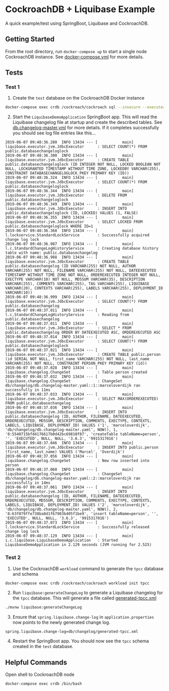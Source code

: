 # CockroachDB + Liquibase Example
A quick example/test using SpringBoot, Liquibase and CockroachDB.

## Getting Started
From the root directory, run `docker-compose up` to start a single node CockroachDB instance.  See [docker-compose.yml](docker-compose.yml) for more details.

## Tests

### Test 1
1. Create the `test` database on the CockroachDB Docker instance

```bash
docker-compose exec crdb /cockroach/cockroach sql --insecure --execute="CREATE DATABASE test;"
```

2. Start the `LiquibaseDemoApplication` SpringBoot app.  This will read the Liquibase changelog file at startup and create the described tables.  See [db.changelog-master.yml](src/main/resources/db/changelog/db.changelog-master.yaml) for more details.  If it completes successfully you should see log file entries like this...

```
2019-06-07 09:48:36.280  INFO 13434 --- [           main] liquibase.executor.jvm.JdbcExecutor      : SELECT COUNT(*) FROM public.databasechangeloglock
2019-06-07 09:48:36.300  INFO 13434 --- [           main] liquibase.executor.jvm.JdbcExecutor      : CREATE TABLE public.databasechangeloglock (ID INTEGER NOT NULL, LOCKED BOOLEAN NOT NULL, LOCKGRANTED TIMESTAMP WITHOUT TIME ZONE, LOCKEDBY VARCHAR(255), CONSTRAINT DATABASECHANGELOGLOCK_PKEY PRIMARY KEY (ID))
2019-06-07 09:48:36.324  INFO 13434 --- [           main] liquibase.executor.jvm.JdbcExecutor      : SELECT COUNT(*) FROM public.databasechangeloglock
2019-06-07 09:48:36.344  INFO 13434 --- [           main] liquibase.executor.jvm.JdbcExecutor      : DELETE FROM public.databasechangeloglock
2019-06-07 09:48:36.349  INFO 13434 --- [           main] liquibase.executor.jvm.JdbcExecutor      : INSERT INTO public.databasechangeloglock (ID, LOCKED) VALUES (1, FALSE)
2019-06-07 09:48:36.355  INFO 13434 --- [           main] liquibase.executor.jvm.JdbcExecutor      : SELECT LOCKED FROM public.databasechangeloglock WHERE ID=1
2019-06-07 09:48:36.368  INFO 13434 --- [           main] l.lockservice.StandardLockService        : Successfully acquired change log lock
2019-06-07 09:48:36.987  INFO 13434 --- [           main] l.c.StandardChangeLogHistoryService      : Creating database history table with name: public.databasechangelog
2019-06-07 09:48:36.988  INFO 13434 --- [           main] liquibase.executor.jvm.JdbcExecutor      : CREATE TABLE public.databasechangelog (ID VARCHAR(255) NOT NULL, AUTHOR VARCHAR(255) NOT NULL, FILENAME VARCHAR(255) NOT NULL, DATEEXECUTED TIMESTAMP WITHOUT TIME ZONE NOT NULL, ORDEREXECUTED INTEGER NOT NULL, EXECTYPE VARCHAR(10) NOT NULL, MD5SUM VARCHAR(35), DESCRIPTION VARCHAR(255), COMMENTS VARCHAR(255), TAG VARCHAR(255), LIQUIBASE VARCHAR(20), CONTEXTS VARCHAR(255), LABELS VARCHAR(255), DEPLOYMENT_ID VARCHAR(10))
2019-06-07 09:48:36.999  INFO 13434 --- [           main] liquibase.executor.jvm.JdbcExecutor      : SELECT COUNT(*) FROM public.databasechangelog
2019-06-07 09:48:37.011  INFO 13434 --- [           main] l.c.StandardChangeLogHistoryService      : Reading from public.databasechangelog
2019-06-07 09:48:37.011  INFO 13434 --- [           main] liquibase.executor.jvm.JdbcExecutor      : SELECT * FROM public.databasechangelog ORDER BY DATEEXECUTED ASC, ORDEREXECUTED ASC
2019-06-07 09:48:37.014  INFO 13434 --- [           main] liquibase.executor.jvm.JdbcExecutor      : SELECT COUNT(*) FROM public.databasechangeloglock
2019-06-07 09:48:37.021  INFO 13434 --- [           main] liquibase.executor.jvm.JdbcExecutor      : CREATE TABLE public.person (id SERIAL NOT NULL, first_name VARCHAR(255) NOT NULL, last_name VARCHAR(255) NOT NULL, CONSTRAINT PERSON_PKEY PRIMARY KEY (id))
2019-06-07 09:48:37.028  INFO 13434 --- [           main] liquibase.changelog.ChangeSet            : Table person created
2019-06-07 09:48:37.032  INFO 13434 --- [           main] liquibase.changelog.ChangeSet            : ChangeSet db/changelog/db.changelog-master.yaml::1::marceloverdijk ran successfully in 11ms
2019-06-07 09:48:37.033  INFO 13434 --- [           main] liquibase.executor.jvm.JdbcExecutor      : SELECT MAX(ORDEREXECUTED) FROM public.databasechangelog
2019-06-07 09:48:37.036  INFO 13434 --- [           main] liquibase.executor.jvm.JdbcExecutor      : INSERT INTO public.databasechangelog (ID, AUTHOR, FILENAME, DATEEXECUTED, ORDEREXECUTED, MD5SUM, DESCRIPTION, COMMENTS, EXECTYPE, CONTEXTS, LABELS, LIQUIBASE, DEPLOYMENT_ID) VALUES ('1', 'marceloverdijk', 'db/changelog/db.changelog-master.yaml', NOW(), 1, '8:5540715bfd4176617b0d42bc69810f87', 'createTable tableName=person', '', 'EXECUTED', NULL, NULL, '3.6.3', '9915317016')
2019-06-07 09:48:37.046  INFO 13434 --- [           main] liquibase.executor.jvm.JdbcExecutor      : INSERT INTO public.person (first_name, last_name) VALUES ('Marcel', 'Overdijk')
2019-06-07 09:48:37.056  INFO 13434 --- [           main] liquibase.changelog.ChangeSet            : New row inserted into person
2019-06-07 09:48:37.060  INFO 13434 --- [           main] liquibase.changelog.ChangeSet            : ChangeSet db/changelog/db.changelog-master.yaml::2::marceloverdijk ran successfully in 14ms
2019-06-07 09:48:37.061  INFO 13434 --- [           main] liquibase.executor.jvm.JdbcExecutor      : INSERT INTO public.databasechangelog (ID, AUTHOR, FILENAME, DATEEXECUTED, ORDEREXECUTED, MD5SUM, DESCRIPTION, COMMENTS, EXECTYPE, CONTEXTS, LABELS, LIQUIBASE, DEPLOYMENT_ID) VALUES ('2', 'marceloverdijk', 'db/changelog/db.changelog-master.yaml', NOW(), 2, '8:63f079ffe738ba8d1f67983b405f1be9', 'insert tableName=person', '', 'EXECUTED', NULL, NULL, '3.6.3', '9915317016')
2019-06-07 09:48:37.073  INFO 13434 --- [           main] l.lockservice.StandardLockService        : Successfully released change log lock
2019-06-07 09:48:37.129  INFO 13434 --- [           main] i.c.liquibase.LiquibaseDemoApplication   : Started LiquibaseDemoApplication in 2.129 seconds (JVM running for 2.525)
```

### Test 2
1. Use the CockroachDB `workload` command to generate the `tpcc` database and schema

```bash
docker-compose exec crdb /cockroach/cockroach workload init tpcc
```

2. Run `liquibase:generateChangeLog` to generate a Liquibase changelog for the `tpcc` database.  This will generate a file called [generated-tpcc.xml](src/main/resources/db/changelog/generated-tpcc.xml)
```bash
./mvnw liquibase:generateChangeLog
```

3. Ensure that `spring.liquibase.change-log` in `application.properties` now points to the newly generated change log.
```properties
spring.liquibase.change-log=db/changelog/generated-tpcc.xml
```

4. Restart the SpringBoot app.  You should now see the `tpcc` schema created in the `test` database.

## Helpful Commands

Open shell to CockroachDB node
```bash
docker-compose exec crdb /bin/bash
```